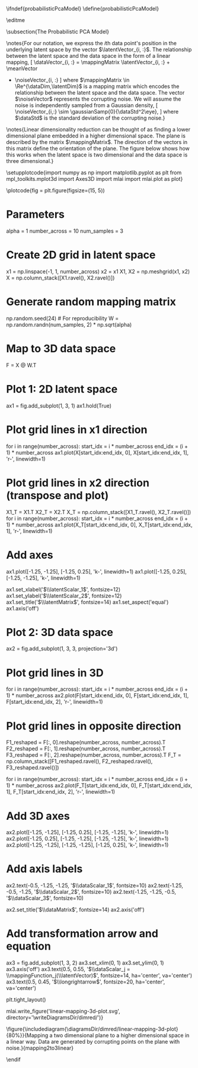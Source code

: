 \ifndef{probabilisticPcaModel}
\define{probabilisticPcaModel}

\editme

\subsection{The Probabilistic PCA Model}

\notes{For our notation, we express the $i$th data point's position in the
underlying latent space by the vector $\latentVector_{i, :}$. The
relationship between the latent space and the data space in the form
of a linear mapping,
\[
\dataVector_{i, :} = \mappingMatrix \latentVector_{i, :} + \meanVector
+ \noiseVector_{i, :}
\]
where $\mappingMatrix \in \Re^{\dataDim,\latentDim}$ is a mapping
matrix which encodes the relationship between the latent space and the
data space. The vector $\noiseVector$ represents the corrupting
noise. We will assume the noise is independently sampled from a
Gaussian density,
\[
\noiseVector_{i,:} \sim \gaussianSamp{0}{\dataStd^2\eye},
\]
where $\dataStd$ is the standard deviation of the corrupting noise.}

\notes{Linear dimensionality reduction can be thought of as finding a lower
dimensional plane embedded in a higher dimensional space. The plane is
described by the matrix $\mappingMatrix$. The direction of the vectors
in this matrix define the orientation of the
plane. The figure below shows how this works when
the latent space is two dimensional and the data space is three
dimensional.}

\setupplotcode{import numpy as np
import matplotlib.pyplot as plt
from mpl_toolkits.mplot3d import Axes3D
import mlai
import mlai.plot as plot}

\plotcode{fig = plt.figure(figsize=(15, 5))

# Parameters
alpha = 1
number_across = 10
num_samples = 3

# Create 2D grid in latent space
x1 = np.linspace(-1, 1, number_across)
x2 = x1
X1, X2 = np.meshgrid(x1, x2)
X = np.column_stack([X1.ravel(), X2.ravel()])

# Generate random mapping matrix
np.random.seed(24)  # For reproducibility
W = np.random.randn(num_samples, 2) * np.sqrt(alpha)

# Map to 3D data space
F = X @ W.T

# Plot 1: 2D latent space
ax1 = fig.add_subplot(1, 3, 1)
ax1.hold(True)

# Plot grid lines in x1 direction
for i in range(number_across):
    start_idx = i * number_across
    end_idx = (i + 1) * number_across
    ax1.plot(X[start_idx:end_idx, 0], X[start_idx:end_idx, 1], 'r-', linewidth=1)

# Plot grid lines in x2 direction (transpose and plot)
X1_T = X1.T
X2_T = X2.T
X_T = np.column_stack([X1_T.ravel(), X2_T.ravel()])
for i in range(number_across):
    start_idx = i * number_across
    end_idx = (i + 1) * number_across
    ax1.plot(X_T[start_idx:end_idx, 0], X_T[start_idx:end_idx, 1], 'r-', linewidth=1)

# Add axes
ax1.plot([-1.25, -1.25], [-1.25, 0.25], 'k-', linewidth=1)
ax1.plot([-1.25, 0.25], [-1.25, -1.25], 'k-', linewidth=1)

ax1.set_xlabel('$\\latentScalar_1$', fontsize=12)
ax1.set_ylabel('$\\latentScalar_2$', fontsize=12)
ax1.set_title('$\\latentMatrix$', fontsize=14)
ax1.set_aspect('equal')
ax1.axis('off')

# Plot 2: 3D data space
ax2 = fig.add_subplot(1, 3, 3, projection='3d')

# Plot grid lines in 3D
for i in range(number_across):
    start_idx = i * number_across
    end_idx = (i + 1) * number_across
    ax2.plot(F[start_idx:end_idx, 0], F[start_idx:end_idx, 1], F[start_idx:end_idx, 2], 'r-', linewidth=1)

# Plot grid lines in opposite direction
F1_reshaped = F[:, 0].reshape(number_across, number_across).T
F2_reshaped = F[:, 1].reshape(number_across, number_across).T
F3_reshaped = F[:, 2].reshape(number_across, number_across).T
F_T = np.column_stack([F1_reshaped.ravel(), F2_reshaped.ravel(), F3_reshaped.ravel()])

for i in range(number_across):
    start_idx = i * number_across
    end_idx = (i + 1) * number_across
    ax2.plot(F_T[start_idx:end_idx, 0], F_T[start_idx:end_idx, 1], F_T[start_idx:end_idx, 2], 'r-', linewidth=1)

# Add 3D axes
ax2.plot([-1.25, -1.25], [-1.25, 0.25], [-1.25, -1.25], 'k-', linewidth=1)
ax2.plot([-1.25, 0.25], [-1.25, -1.25], [-1.25, -1.25], 'k-', linewidth=1)
ax2.plot([-1.25, -1.25], [-1.25, -1.25], [-1.25, 0.25], 'k-', linewidth=1)

# Add axis labels
ax2.text(-0.5, -1.25, -1.25, '$\\dataScalar_1$', fontsize=10)
ax2.text(-1.25, -0.5, -1.25, '$\\dataScalar_2$', fontsize=10)
ax2.text(-1.25, -1.25, -0.5, '$\\dataScalar_3$', fontsize=10)

ax2.set_title('$\\dataMatrix$', fontsize=14)
ax2.axis('off')

# Add transformation arrow and equation
ax3 = fig.add_subplot(1, 3, 2)
ax3.set_xlim(0, 1)
ax3.set_ylim(0, 1)
ax3.axis('off')
ax3.text(0.5, 0.55, '$\\dataScalar_j = \\mappingFunction_j(\\latentVector)$', 
         fontsize=14, ha='center', va='center')
ax3.text(0.5, 0.45, '$\\longrightarrow$', fontsize=20, ha='center', va='center')

plt.tight_layout()

mlai.write_figure('linear-mapping-3d-plot.svg', directory='\\writeDiagramsDir/dimred/')}

\figure{\includediagram{\diagramsDir/dimred/linear-mapping-3d-plot}{80%}}{Mapping a two dimensional plane to a higher dimensional
space in a linear way. Data are generated by corrupting points on
the plane with noise.}{mapping2to3linear}

\endif
